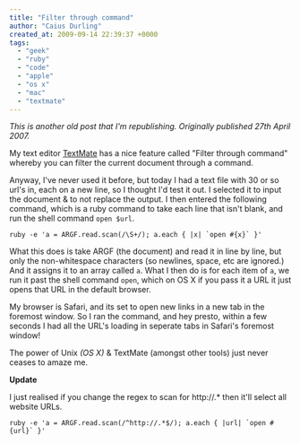 ```yaml
---
title: "Filter through command"
author: "Caius Durling"
created_at: 2009-09-14 22:39:37 +0000
tags:
  - "geek"
  - "ruby"
  - "code"
  - "apple"
  - "os x"
  - "mac"
  - "textmate"
---
```


*This is another old post that I'm republishing. Originally published 27th April 2007.*

My text editor [TextMate][TM] has a nice feature called "Filter through command" whereby you can filter the current document through a command.

[TM]: http://macromates.com/

Anyway, I've never used it before, but today I had a text file with 30 or so url's in, each on a new line, so I thought I'd test it out.  I selected it to input the document & to not replace the output.  I then entered the following command, which is a ruby command to take each line that isn't blank, and run the shell command `open $url`.

    ruby -e 'a = ARGF.read.scan(/\S+/); a.each { |x| `open #{x}` }'

What this does is take ARGF (the document) and read it in line by line, but only the non-whitespace characters (so newlines, space, etc are ignored.)  And it assigns it to an array called `a`.  What I then do is for each item of `a`, we run it past the shell command `open`, which on OS X if you pass it a URL it just opens that URL in the default browser.

My browser is Safari, and its set to open new links in a new tab in the foremost window.  So I ran the command, and hey presto, within a few seconds I had all the URL's loading in seperate tabs in Safari's foremost window!

The power of Unix *(OS X)* & TextMate (amongst other tools) just never ceases to amaze me.

**Update**

I just realised if you change the regex to scan for http://.* then it'll select all website URLs.

    ruby -e 'a = ARGF.read.scan(/^http://.*$/); a.each { |url| `open #{url}` }'

